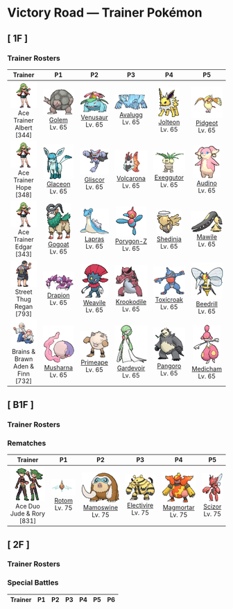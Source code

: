 # Victory Road — Trainer Pokémon

## [ 1F ]

### Trainer Rosters

| Trainer | P1 | P2 | P3 | P4 | P5 |
|:-------:|:--:|:--:|:--:|:--:|:--:|
| ![Ace Trainer Albert](../../assets/trainers/ace_trainer.png "Ace Trainer Albert")<br>Ace Trainer Albert [344] | <div class="sprite-cell">![Golem](../../assets/sprites/golem/front.gif "Golem: Golem is known for rolling down from mountains. To prevent them from rolling into the homes of people downhill, grooves have been dug into the sides of mountains to serve as guideways for diverting this Pokémon’s course.")<br>[Golem](../../pokemon/golem.md)<br>Lv. 65</div> | <div class="sprite-cell">![Venusaur](../../assets/sprites/venusaur/front.gif "Venusaur: There is a large flower on Venusaur’s back. The flower is said to take on vivid colors if it gets plenty of nutrition and sunlight. The flower’s aroma soothes the emotions of people.")<br>[Venusaur](../../pokemon/venusaur.md)<br>Lv. 65</div> | <div class="sprite-cell">![Avalugg](../../assets/sprites/avalugg/front.gif "Avalugg: The way several Bergmite huddle on its back makes it look like an aircraft carrier made of ice.")<br>[Avalugg](../../pokemon/avalugg.md)<br>Lv. 65</div> | <div class="sprite-cell">![Jolteon](../../assets/sprites/jolteon/front.gif "Jolteon: Jolteon’s cells generate a low level of electricity. This power is amplified by the static electricity of its fur, enabling the Pokémon to drop thunderbolts. The bristling fur is made of electrically charged needles.")<br>[Jolteon](../../pokemon/jolteon.md)<br>Lv. 65</div> | <div class="sprite-cell">![Pidgeot](../../assets/sprites/pidgeot/front.gif "Pidgeot: This Pokémon has a dazzling plumage of beautifully glossy feathers. Many Trainers are captivated by the striking beauty of the feathers on its head, compelling them to choose Pidgeot as their Pokémon.")<br>[Pidgeot](../../pokemon/pidgeot.md)<br>Lv. 65</div> |
| ![Ace Trainer Hope](../../assets/trainers/ace_trainer.png "Ace Trainer Hope")<br>Ace Trainer Hope [348] | <div class="sprite-cell">![Glaceon](../../assets/sprites/glaceon/front.gif "Glaceon: It lowers its body heat to freeze its fur. The hairs then become like needles it can fire.")<br>[Glaceon](../../pokemon/glaceon.md)<br>Lv. 65</div> | <div class="sprite-cell">![Gliscor](../../assets/sprites/gliscor/front.gif "Gliscor: Its flight is soundless. It uses its lengthy tail to carry off its prey... Then its elongated fangs do the rest.")<br>[Gliscor](../../pokemon/gliscor.md)<br>Lv. 65</div> | <div class="sprite-cell">![Volcarona](../../assets/sprites/volcarona/front.gif "Volcarona: When volcanic ash darkened the atmosphere, it is said that Volcarona’s fire provided a replacement for the sun.")<br>[Volcarona](../../pokemon/volcarona.md)<br>Lv. 65</div> | <div class="sprite-cell">![Exeggutor](../../assets/sprites/exeggutor/front.gif "Exeggutor: Exeggutor originally came from the tropics. Its heads steadily grow larger from exposure to strong sunlight. It is said that when the heads fall off, they group together to form Exeggcute.")<br>[Exeggutor](../../pokemon/exeggutor.md)<br>Lv. 65</div> | <div class="sprite-cell">![Audino](../../assets/sprites/audino/front.gif "Audino: It touches others with the feelers on its ears, using the sound of their heartbeats to tell how they are feeling.")<br>[Audino](../../pokemon/audino.md)<br>Lv. 65</div> |
| ![Ace Trainer Edgar](../../assets/trainers/ace_trainer.png "Ace Trainer Edgar")<br>Ace Trainer Edgar [343] | <div class="sprite-cell">![Gogoat](../../assets/sprites/gogoat/front.gif "Gogoat: They inhabit mountainous regions. The leader of the herd is decided by a battle of clashing horns.")<br>[Gogoat](../../pokemon/gogoat.md)<br>Lv. 65</div> | <div class="sprite-cell">![Lapras](../../assets/sprites/lapras/front.gif "Lapras: People have driven Lapras almost to the point of extinction. In the evenings, this Pokémon is said to sing plaintively as it seeks what few others of its kind still remain.")<br>[Lapras](../../pokemon/lapras.md)<br>Lv. 65</div> | <div class="sprite-cell">![Porygon-Z](../../assets/sprites/porygon-z/front.gif "Porygon-Z: Its programming was modified to enable it to travel through alien dimensions. Seems there might have been an error...")<br>[Porygon-Z](../../pokemon/porygon-z.md)<br>Lv. 65</div> | <div class="sprite-cell">![Shedinja](../../assets/sprites/shedinja/front.gif "Shedinja: Shedinja is a peculiar Pokémon. It seems to appear unsought in a Poké Ball after a Nincada evolves. This bizarre Pokémon is entirely immobile—it doesn’t even breathe.")<br>[Shedinja](../../pokemon/shedinja.md)<br>Lv. 65</div> | <div class="sprite-cell">![Mawile](../../assets/sprites/mawile/front.gif "Mawile: Don’t be taken in by this Pokémon’s cute face—it’s very dangerous. Mawile fools the foe into letting down its guard, then chomps down with its massive jaws. The steel jaws are really horns that have been transformed.")<br>[Mawile](../../pokemon/mawile.md)<br>Lv. 65</div> |
| ![Street Thug Regan](../../assets/trainers/street_thug.png "Street Thug Regan")<br>Street Thug Regan [793] | <div class="sprite-cell">![Drapion](../../assets/sprites/drapion/front.gif "Drapion: It has the power in its clawed arms to make scrap of a car. The tips of its claws release poison.")<br>[Drapion](../../pokemon/drapion.md)<br>Lv. 65</div> | <div class="sprite-cell">![Weavile](../../assets/sprites/weavile/front.gif "Weavile: They live in cold regions, forming groups of four or five that hunt prey with impressive coordination.")<br>[Weavile](../../pokemon/weavile.md)<br>Lv. 65</div> | <div class="sprite-cell">![Krookodile](../../assets/sprites/krookodile/front.gif "Krookodile: They never allow prey to escape. Their jaws are so powerful, they can crush the body of an automobile.")<br>[Krookodile](../../pokemon/krookodile.md)<br>Lv. 65</div> | <div class="sprite-cell">![Toxicroak](../../assets/sprites/toxicroak/front.gif "Toxicroak: Its knuckle claws secrete a toxin so vile that even a scratch could prove fatal.")<br>[Toxicroak](../../pokemon/toxicroak.md)<br>Lv. 65</div> | <div class="sprite-cell">![Beedrill](../../assets/sprites/beedrill/front.gif "Beedrill: Beedrill is extremely territorial. No one should ever approach its nest—this is for their own safety. If angered, they will attack in a furious swarm.")<br>[Beedrill](../../pokemon/beedrill.md)<br>Lv. 65</div> |
| ![Brains & Brawn Aden & Finn](../../assets/trainers/brains_brawn.png "Brains & Brawn Aden & Finn")<br>Brains & Brawn Aden & Finn [732] | <div class="sprite-cell">![Musharna](../../assets/sprites/musharna/front.gif "Musharna: The dream mist coming from its forehead changes into many different colors depending on the dream that was eaten.")<br>[Musharna](../../pokemon/musharna.md)<br>Lv. 65</div> | <div class="sprite-cell">![Primeape](../../assets/sprites/primeape/front.gif "Primeape: When Primeape becomes furious, its blood circulation is boosted. In turn, its muscles are made even stronger. However, it also becomes much less intelligent at the same time.")<br>[Primeape](../../pokemon/primeape.md)<br>Lv. 65</div> | <div class="sprite-cell">![Gardevoir](../../assets/sprites/gardevoir/front.gif "Gardevoir: Gardevoir has the psychokinetic power to distort the dimensions and create a small black hole. This Pokémon will try to protect its Trainer even at the risk of its own life.")<br>[Gardevoir](../../pokemon/gardevoir.md)<br>Lv. 65</div> | <div class="sprite-cell">![Pangoro](../../assets/sprites/pangoro/front.gif "Pangoro: It charges ahead and bashes its opponents like a berserker, uncaring about any hits it might take. Its arms are mighty enough to snap a telephone pole.")<br>[Pangoro](../../pokemon/pangoro.md)<br>Lv. 65</div> | <div class="sprite-cell">![Medicham](../../assets/sprites/medicham/front.gif "Medicham: Through the power of meditation, Medicham developed its sixth sense. It gained the ability to use psychokinetic powers. This Pokémon is known to meditate for a whole month without eating.")<br>[Medicham](../../pokemon/medicham.md)<br>Lv. 65</div> |

## [ B1F ]

### Trainer Rosters

### Rematches

| Trainer | P1 | P2 | P3 | P4 | P5 |
|:-------:|:--:|:--:|:--:|:--:|:--:|
| ![Ace Duo Jude & Rory](../../assets/trainers/ace_duo.png "Ace Duo Jude & Rory")<br>Ace Duo Jude & Rory [831] | <div class="sprite-cell">![Rotom](../../assets/sprites/rotom/front.gif "Rotom: Its body is composed of plasma. It is known to infiltrate electronic devices and wreak havoc.")<br>[Rotom](../../pokemon/rotom.md)<br>Lv. 75</div> | <div class="sprite-cell">![Mamoswine](../../assets/sprites/mamoswine/front.gif "Mamoswine: Its impressive tusks are made of ice. The population thinned when it turned warm after the ice age.")<br>[Mamoswine](../../pokemon/mamoswine.md)<br>Lv. 75</div> | <div class="sprite-cell">![Electivire](../../assets/sprites/electivire/front.gif "Electivire: It pushes the tips of its two tails against the foe, then lets loose with over 20,000 volts of power.")<br>[Electivire](../../pokemon/electivire.md)<br>Lv. 75</div> | <div class="sprite-cell">![Magmortar](../../assets/sprites/magmortar/front.gif "Magmortar: It blasts fireballs of over 3,600 degrees Fahrenheit out of its arms. Its breath also sears and sizzles.")<br>[Magmortar](../../pokemon/magmortar.md)<br>Lv. 75</div> | <div class="sprite-cell">![Scizor](../../assets/sprites/scizor/front.gif "Scizor: Scizor has a body with the hardness of steel. It is not easily fazed by ordinary sorts of attacks. This Pokémon flaps its wings to regulate its body temperature.")<br>[Scizor](../../pokemon/scizor.md)<br>Lv. 75</div> |

## [ 2F ]

### Trainer Rosters

### Special Battles

| Trainer | P1 | P2 | P3 | P4 | P5 | P6 |
|:-------:|:--:|:--:|:--:|:--:|:--:|:--:|

